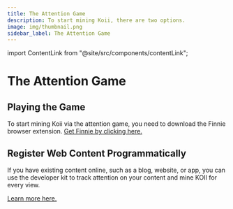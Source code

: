 ```yaml
---
title: The Attention Game
description: To start mining Koii, there are two options.
image: img/thumbnail.png
sidebar_label: The Attention Game
---
```


import ContentLink from "@site/src/components/contentLink";

# The Attention Game

## Playing the Game

To start mining Koii via the attention game, you need to download the Finnie browser extension. [Get Finnie by clicking here.](https://chrome.google.com/webstore/detail/finnie/cjmkndjhnagcfbpiemnkdpomccnjblmj)

## Register Web Content Programmatically

If you have existing content online, such as a blog, website, or app, you can use the developer kit to track attention on your content and mine KOII for every view.

[Learn more here.](/concepts/web3/attention-mining)
